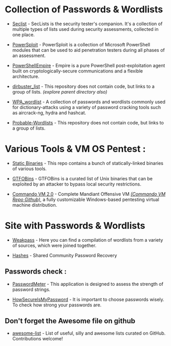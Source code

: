 # Collection of Passwords & Wordlists
* [Seclist](https://github.com/danielmiessler/SecLists) - SecLists is the security tester's companion. It's a collection of multiple types of lists used during security assessments, collected in one place.

* [PowerSploit](https://github.com/PowerShellMafia/PowerSploit) - PowerSploit is a collection of Microsoft PowerShell modules that can be used to aid penetration testers during all phases of an assessment.

* [PowerShellEmpire](https://github.com/PowerShellEmpire) - Empire is a pure PowerShell post-exploitation agent built on cryptologically-secure communications and a flexible architecture.
  
* [dirbuster_list](http://acacha.org/~sergi/wordlists/dirbuster/) - This repository does not contain code, but links to a group of lists. *(explore parent directory also)*
  
* [WPA_wordlist](https://github.com/kennyn510/wpa2-wordlists) - A collection of passwords and wordlists commonly used for dictionary-attacks using a variety of password cracking tools such as aircrack-ng, hydra and hashcat.
  
* [Probable-Wordlists](https://github.com/berzerk0/Probable-Wordlists) - This repository does not contain code, but links to a group of lists. 


# Various Tools & VM OS Pentest :
* [Static Binaries](https://github.com/andrew-d/static-binaries) - This repo contains a bunch of statically-linked binaries of various tools.

* [GTFOBins](https://gtfobins.github.io/) - GTFOBins is a curated list of Unix binaries that can be exploited by an attacker to bypass local security restrictions.

* [Commando VM 2.0](https://www.fireeye.com/blog/threat-research/2019/08/commando-vm-customization-containers-kali.html) - Complete Mandiant Offensive VM [*(Commando VM Repo Github)*](https://github.com/fireeye/commando-vm), a fully customizable Windows-based pentesting virtual machine distribution.

# Site with Passwords & Wordlists
* [Weakpass](https://weakpass.com/) - Here you can find a compilation of wordlists from a variety of sources, which were joined together.
  
* [Hashes](https://hashes.org/) - Shared Community Password Recovery


## Passwords check :
* [PasswordMeter](http://www.passwordmeter.com/) - This application is designed to assess the strength of password strings.
  
* [HowSecureIsMyPassword](https://howsecureismypassword.net/) - It is important to choose passwords wisely. To check how strong your passwords are.


## Don't forget the Awesome file on github
* [awesome-list](https://github.com/jnv/lists/blob/master/README.md#awesome-) - List of useful, silly and awesome lists curated on GitHub. Contributions welcome!
